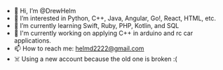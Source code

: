 - 👋 Hi, I’m @DrewHelm
- 👀 I’m interested in Python, C++, Java, Angular, Go!, React, HTML, etc.
- 🌱 I’m currently learning Swift, Ruby, PHP, Kotlin, and SQL
- 🏫 I'm currently working on applying C++ in arduino and rc car applications.
- 📫 How to reach me: helmd2222@gmail.com
- ☠️ Using a new account because the old one is broken :(
<!---
DrewHelm/DrewHelm is a ✨ special ✨ repository because its `README.md` (this file) appears on your GitHub profile.
You can click the Preview link to take a look at your changes.
--->
